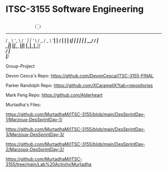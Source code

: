 # ITSC-3155 Software Engineering
                  _                      
                 (_)                     
  ___ _ __   __ _ _ _ __   ___  ___ _ __ 
 / _ \ '_ \ / _` | | '_ \ / _ \/ _ \ '__|
|  __/ | | | (_| | | | | |  __/  __/ |   
 \___|_| |_|\__, |_|_| |_|\___|\___|_|   
             __/ |                       
            |___/                        




Group-Project

Devon Cesca's Repo: https://github.com/DevonCesca/ITSC-3155-FINAL

Parker Randolph Repo: https://github.com/XCaramellX?tab=repositories

Mark Feng Repo: https://github.com/Alderheart

Murtadha's Files:

https://github.com/MurtadhaM/ITSC-3155/blob/main/DesSprintDay-1/Marzouq-DesSprintDay-1/

https://github.com/MurtadhaM/ITSC-3155/blob/main/DesSprintDay-3/Marzouq-DesSprintDay-3/

https://github.com/MurtadhaM/ITSC-3155/blob/main/DesSprintDay-2/Marzouq-DesSprintDay-2/

https://github.com/MurtadhaM/ITSC-3155/tree/main/Lab%20Activity/Murtadha
 
